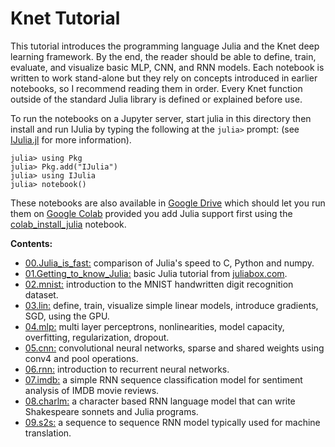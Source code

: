 # Knet Tutorial

This tutorial introduces the programming language Julia and the Knet deep learning
framework. By the end, the reader should be able to define, train, evaluate, and visualize
basic MLP, CNN, and RNN models.  Each notebook is written to work stand-alone but they rely
on concepts introduced in earlier notebooks, so I recommend reading them in order. Every
Knet function outside of the standard Julia library is defined or explained before use.

To run the notebooks on a Jupyter server, start julia in this directory then install and run
IJulia by typing the following at the `julia>` prompt: (see
[IJulia.jl](https://github.com/JuliaLang/IJulia.jl) for more information).

    julia> using Pkg
    julia> Pkg.add("IJulia")
    julia> using IJulia
    julia> notebook()

These notebooks are also available in [Google
Drive](https://drive.google.com/drive/folders/19D-R31unxZV_PUYYYpCfd-gnbdUiZfNb?usp=sharing)
which should let you run them on [Google
Colab](https://colab.research.google.com/notebooks/welcome.ipynb) provided you add Julia
support first using the [colab_install_julia](colab_install_julia.ipynb) notebook.

**Contents:**
* [00.Julia_is_fast:](00.Julia_is_fast.ipynb) comparison of Julia's speed to C, Python and numpy.
* [01.Getting_to_know_Julia:](01.Getting_to_know_Julia.ipynb) basic Julia tutorial from [juliabox.com](http://juliabox.com).
* [02.mnist:](02.mnist.ipynb) introduction to the MNIST handwritten digit recognition dataset.
* [03.lin:](03.lin.ipynb) define, train, visualize simple linear models, introduce gradients, SGD, using the GPU.
* [04.mlp:](04.mlp.ipynb) multi layer perceptrons, nonlinearities, model capacity, overfitting, regularization, dropout.
* [05.cnn:](05.cnn.ipynb) convolutional neural networks, sparse and shared weights using conv4 and pool operations.
* [06.rnn:](06.rnn.ipynb) introduction to recurrent neural networks.
* [07.imdb:](07.imdb.ipynb) a simple RNN sequence classification model for sentiment analysis of IMDB movie reviews.
* [08.charlm:](08.charlm.ipynb) a character based RNN language model that can write Shakespeare sonnets and Julia programs.
* [09.s2s:](09.s2s.ipynb) a sequence to sequence RNN model typically used for machine translation.
